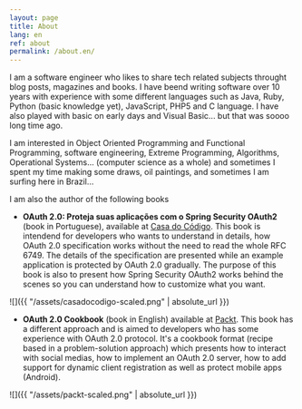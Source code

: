 ```yaml
---
layout: page
title: About
lang: en
ref: about
permalink: /about.en/
---
```


I am a software engineer who likes to share tech related subjects throught blog posts, magazines and books. I have beend writing software over 10 years with experience with some different languages such as Java, Ruby, Python (basic knowledge yet), JavaScript, PHP5 and C language. I have also played with basic on early days and Visual Basic... but that was soooo long time ago.

I am interested in Object Oriented Programming and Functional Programming, software engineering, Extreme Programming, Algorithms, Operational Systems... (computer science as a whole) and sometimes I spent my time making some draws, oil paintings, and sometimes I am surfing here in Brazil...

I am also the author of the following books
- **OAuth 2.0: Proteja suas aplicações com o Spring Security OAuth2** (book in Portuguese), available at [Casa do Código](https://www.casadocodigo.com.br/products/livro-oauth).
This book is intendend for developers who wants to understand in details, how OAuth 2.0 specification works without the need to read the whole RFC 6749. The details of the specification are presented while an example application is protected by OAuth 2.0 gradually. The purpose of this book is also to present how Spring Security OAuth2 works behind the scenes so you can understand how to customize what you want.

![]({{ "/assets/casadocodigo-scaled.png" | absolute_url }})

- **OAuth 2.0 Cookbook** (book in English) available at [Packt](https://www.packtpub.com/virtualization-and-cloud/oauth-20-cookbook).
This book has a different approach and is aimed to developers who has some experience with OAuth 2.0 protocol. It's a cookbook format (recipe based in a problem-solution approach) which presents how to interact with social medias, how to implement an OAuth 2.0 server, how to add support for dynamic client registration as well as protect mobile apps (Android).

![]({{ "/assets/packt-scaled.png" | absolute_url }})
